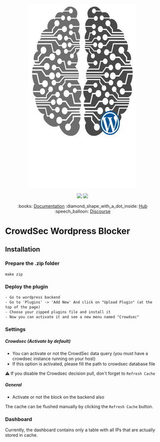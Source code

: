 <p align="center">
<img src="docs/assets/crowdsec_wp_logo.png" alt="CrowdSec" title="CrowdSec" width="350" height="600" />
</p>


<p align="center">
<img src="https://github.com/crowdsecurity/crowdsec/workflows/Go/badge.svg">
<img src="https://github.com/crowdsecurity/crowdsec/workflows/build-binary-package/badge.svg">
</p>

<p align="center">
:books: <a href="https://doc.crowdsec.net">Documentation</a>
:diamond_shape_with_a_dot_inside: <a href="https://hub.crowdsec.net">Hub</a>
:speech_balloon: <a href="https://discourse.crowdsec.net">Discourse </a>
</p>

<p align="center">
    <h1> CrowdSec Wordpress Blocker </h1>
</p>

## Installation

### Prepare the .zip folder

```make zip```

### Deploy the plugin

```
- Go to wordpress backend
- Go to 'Plugins' -> 'Add New' And click on "Upload Plugin" (at the top of the page)
- Choose your zipped plugins file and install it
- Now you can activate it and see a new menu named "Crowdsec"
```

### Settings

##### Crowdsec (Activate by default)

- You can activate or not the CrowdSec data query (you must have a crowdsec instance running on your host)
- If this option is activated, please fill the path to crowdsec database file

:warning: If you disable the Crowdsec decision pull, don't forget to `Refresh Cache`

##### General

 - Activate or not the block on the backend also
 
The cache can be flushed manually by clicking the `Refresh Cache` button. 

### Dashboard

Currently, the dashboard contains only a table with all IPs that are actually stored in cache.


